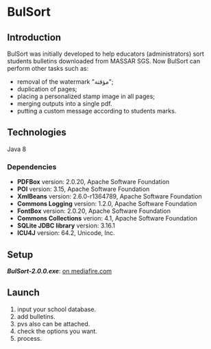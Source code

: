 # BulSort
## Introduction
BulSort was initially developed to help educators (administrators) sort students bulletins downloaded from MASSAR SGS.
Now BulSort can perform other tasks such as:
- removal of the watermark "مؤقتة";
- duplication of pages;
- placing a personalized stamp image in all pages;
- merging outputs into a single pdf.
- putting a custom message according to students marks.
## Technologies
Java 8
### Dependencies
+ **PDFBox** version: 2.0.20, Apache Software Foundation
+ **POI** version: 3.15, Apache Software Foundation
+ **XmlBeans** version: 2.6.0-r1364789, Apache Software Foundation
+ **Commons Logging** version: 1.2.0, Apache Software Foundation
+ **FontBox** version: 2.0.20, Apache Software Foundation
+ **Commons Collections** verion: 4.1, Apache Software Foundation
+ **SQLite JDBC library** version: 3.16.1
+ **ICU4J** version: 64.2, Unicode, Inc.
## Setup
_**BulSort-2.0.0.exe**_: [on mediafire.com](https://www.mediafire.com/file/98k4ifcukjuayhj/BulSort-2.0.0_Setup.exe/file)

## Launch
1. input your school database.
2. add bulletins.
3. pvs also can be attached.
4. check the options you want.
5. process.
